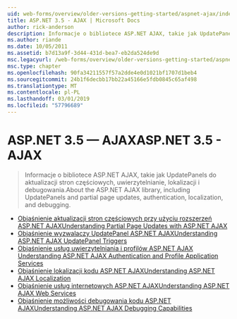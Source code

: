 ```yaml
---
uid: web-forms/overview/older-versions-getting-started/aspnet-ajax/index
title: ASP.NET 3.5 - AJAX | Microsoft Docs
author: rick-anderson
description: Informacje o bibliotece ASP.NET AJAX, takie jak UpdatePanels do aktualizacji stron częściowych, uwierzytelnianie, lokalizacji i debugowania.
ms.author: riande
ms.date: 10/05/2011
ms.assetid: b7d13a9f-3d44-431d-bea7-eb2da524de9d
msc.legacyurl: /web-forms/overview/older-versions-getting-started/aspnet-ajax
msc.type: chapter
ms.openlocfilehash: 90fa34211557f57a2dde4e0d1021bf1707d1beb4
ms.sourcegitcommit: 24b1f6decbb17bb22a45166e5fdb0845c65af498
ms.translationtype: MT
ms.contentlocale: pl-PL
ms.lasthandoff: 03/01/2019
ms.locfileid: "57796689"
---
```

<a name="aspnet-35---ajax"></a><span data-ttu-id="e0e14-103">ASP.NET 3.5 — AJAX</span><span class="sxs-lookup"><span data-stu-id="e0e14-103">ASP.NET 3.5 - AJAX</span></span>
====================
> <span data-ttu-id="e0e14-104">Informacje o bibliotece ASP.NET AJAX, takie jak UpdatePanels do aktualizacji stron częściowych, uwierzytelnianie, lokalizacji i debugowania.</span><span class="sxs-lookup"><span data-stu-id="e0e14-104">About the ASP.NET AJAX library, including UpdatePanels and partial page updates, authentication, localization, and debugging.</span></span>


- [<span data-ttu-id="e0e14-105">Objaśnienie aktualizacji stron częściowych przy użyciu rozszerzeń ASP.NET AJAX</span><span class="sxs-lookup"><span data-stu-id="e0e14-105">Understanding Partial Page Updates with ASP.NET AJAX</span></span>](understanding-partial-page-updates-with-asp-net-ajax.md)
- [<span data-ttu-id="e0e14-106">Objaśnienie wyzwalaczy UpdatePanel ASP.NET AJAX</span><span class="sxs-lookup"><span data-stu-id="e0e14-106">Understanding ASP.NET AJAX UpdatePanel Triggers</span></span>](understanding-asp-net-ajax-updatepanel-triggers.md)
- [<span data-ttu-id="e0e14-107">Objaśnienie usług uwierzytelniania i profilów ASP.NET AJAX </span><span class="sxs-lookup"><span data-stu-id="e0e14-107">Understanding ASP.NET AJAX Authentication and Profile Application Services</span></span>](understanding-asp-net-ajax-authentication-and-profile-application-services.md)
- [<span data-ttu-id="e0e14-108">Objaśnienie lokalizacji kodu ASP.NET AJAX</span><span class="sxs-lookup"><span data-stu-id="e0e14-108">Understanding ASP.NET AJAX Localization</span></span>](understanding-asp-net-ajax-localization.md)
- [<span data-ttu-id="e0e14-109">Objaśnienie usług internetowych ASP.NET AJAX</span><span class="sxs-lookup"><span data-stu-id="e0e14-109">Understanding ASP.NET AJAX Web Services</span></span>](understanding-asp-net-ajax-web-services.md)
- [<span data-ttu-id="e0e14-110">Objaśnienie możliwości debugowania kodu ASP.NET AJAX</span><span class="sxs-lookup"><span data-stu-id="e0e14-110">Understanding ASP.NET AJAX Debugging Capabilities</span></span>](understanding-asp-net-ajax-debugging-capabilities.md)
